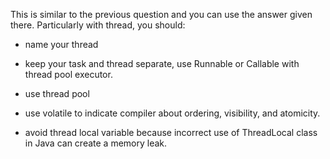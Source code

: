 This is similar to the previous question and you can use the answer
given there. Particularly with thread, you should:

- name your thread

- keep your task and thread separate, use Runnable or Callable with
  thread pool executor.

- use thread pool

- use volatile to indicate compiler about ordering, visibility, and
  atomicity.

- avoid thread local variable because incorrect use of ThreadLocal
  class in Java can create a memory leak.